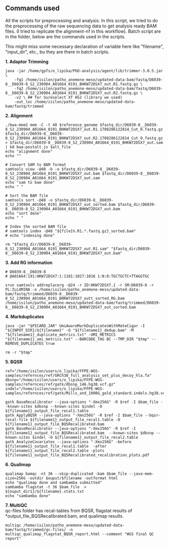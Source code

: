 ## Commands used

All the scripts for preprocessing and analysis.
In this script, we tried to do the preprocessing of the raw sequencing data to get analysis ready BAM files. (I tried to replicate the alignment-nf in this workflow). Batch script are in the folder, below are the commands used in the scripts. 

This might miss some necessary declaration of variable here like "filename", "input_dir", etc., bu they are there in batch scripts.

**1. Adaptor Trimming**
```
java -jar /home/gpfs/o_lipika/PhD-analysis/agent/lib/trimmer-3.0.5.jar \
    -fq1 /home/isilon/patho_anemone-meso/updated-data-bam/fastq/D6039-8__D6039-8_S2_230904_A01664_0191_BHKW72DSX7_out.R1.fastq.gz \
    -fq2 /home/isilon/patho_anemone-meso/updated-data-bam/fastq/D6039-8__D6039-8_S2_230904_A01664_0191_BHKW72DSX7_out.R2.fastq.gz \
    -v2 \ ## for Sureselect XT HS2 (library we used)
    -out_loc /home/isilon/patho_anemone-meso/updated-data-bam/fastq/trimmed
``` 

**2. Alignment**
```
./bwa-mem2 mem -C -t 48 $reference_genome $fastq_dir/D6039-8__D6039-8_S2_230904_A01664_0191_BHKW72DSX7_out.R1.1708286122814_Cut_0.fastq.gz $fastq_dir/D6039-8__D6039-8_S2_230904_A01664_0191_BHKW72DSX7_out.R2.1708286122814_Cut_0.fastq.gz > $fastq_dir/D6039-8__D6039-8_S2_230904_A01664_0191_BHKW72DSX7_out.sam | k8 bwa-postalt.js $alt_file
echo "alignment done"
echo ""

# Convert SAM to BAM format
samtools view -@48 -b -o $fastq_dir/D6039-8__D6039-8_S2_230904_A01664_0191_BHKW72DSX7_out.bam $fastq_dir/D6039-8__D6039-8_S2_230904_A01664_0191_BHKW72DSX7_out.sam
echo "sam to bam done"
echo " "

# Sort the BAM file
samtools sort -@48 -o $fastq_dir/D6039-8__D6039-8_S2_230904_A01664_0191_BHKW72DSX7_out_sorted.bam $fastq_dir/D6039-8__D6039-8_S2_230904_A01664_0191_BHKW72DSX7_out.bam
echo "sort done"
echo " "

# Index the sorted BAM file
# samtools index -@48 "${file1%.R1.*.fastq.gz}_sorted.bam"
# echo "indexing done"

rm "$fastq_dir/D6039-8__D6039-8_S2_230904_A01664_0191_BHKW72DSX7_out.R1.sam" "$fastq_dir/D6039-8__D6039-8_S2_230904_A01664_0191_BHKW72DSX7_out.bam"
```

**3. Add RG information**
```
# D6039-8__D6039-8
# @A01664:191:HKW72DSX7:1:1101:1027:1016 1:N:0:TGCTGCTC+TTAGGTGC

srun samtools addreplacerg -@24 -r ID:HKW72DSX7.1 -r SM:D6039-8 -r PL:ILLUMINA -o /home/isilon/patho_anemone-meso/updated-data-bam/fastq/trimmed/D6039-8__D6039-8_S2_230904_A01664_0191_BHKW72DSX7_outt_sorted_RG.bam /home/isilon/patho_anemone-meso/updated-data-bam/fastq/trimmed/D6039-8__D6039-8_S2_230904_A01664_0191_BHKW72DSX7_out_sorted.bam
```

**4. Markduplicates**
```
java -jar "$PICARD_JAR" UmiAwareMarkDuplicatesWithMateCigar -I "${INPUT_DIR}/${filename}" -O "${filename1}_dedup.bam" -M "${filename1}_duplicate_metrics.txt" -UMI_METRICS "${filename1}_umi_metrics.txt" --BARCODE_TAG BC --TMP_DIR "$tmp" --REMOVE_DUPLICATES true

rm -r "$tmp"
```

**5. BQSR**
```
ref="/home/isilon/users/o_lipika/FFPE-WGS-samples/refernces/ref/GRCh38_full_analysis_set_plus_decoy_hla.fa"
dbsnp="/home/isilon/users/o_lipika/FFPE-WGS-samples/refernces/ref/gatk/dbsnp_146.hg38.vcf.gz"
indel="/home/isilon/users/o_lipika/FFPE-WGS-samples/refernces/ref/gatk/Mills_and_1000G_gold_standard.indels.hg38.vcf.gz"

gatk BaseRecalibrator --java-options "-Xmx256G" -R $ref -I $bam_file --known-sites $dbsnp --known-sites $indel -O ${filename1}_output_file_recal1.table
gatk ApplyBQSR --java-options "-Xmx256G" -R $ref -I $bam_file --bqsr-recal-file ${filename1}_output_file_recal1.table -O ${filename1}_output_file_BQSRecalibrated.bam
gatk BaseRecalibrator --java-options "-Xmx256G" -R $ref -I ${filename1}_output_file_BQSRecalibrated.bam  --known-sites $dbsnp --known-sites $indel -O ${filename1}_output_file_recal2.table
gatk AnalyzeCovariates --java-options "-Xmx256G" -before ${filename1}_output_file_recal1.table  -after ${filename1}_output_file_recal2.table -plots ${filename1}_output_file_BQSRecalibrated_recalibration_plots.pdf
```

**6. Qualimap**
```
qualimap bamqc -nt 36 --skip-duplicated -bam $bam_file --java-mem-size=256G -outdir $ouput/$filename -outformat html
echo "qualimap done and sambamba submitted"
sambamba flagstat -t 36 $bam_file  > ${ouput_dir1}/${filename}.stats.txt
echo "sambamba done"
```

**7. MultiQC** <br>
qc-files folder has recal-tables from BQSR, flagstat results of *output_file_BQSRecalibrated.bam, and qualimap results.
```
multiqc /home/isilon/patho_anemone-meso/updated-data-bam/fastq/trimmed/qc-files/ -n multiqc_qualimap_flagstat_BQSR_report.html --comment "WGS final QC report"
```











